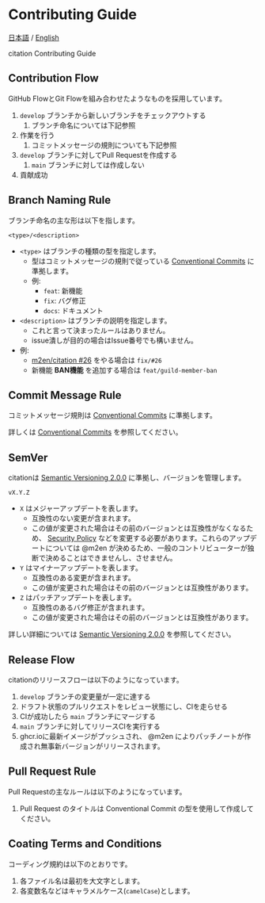# Contributing Guide

[日本語](CONTRIBUTING.md) / [English](CONTRIBUTING_EN.md)

citation Contributing Guide

## Contribution Flow

GitHub FlowとGit Flowを組み合わせたようなものを採用しています。

1. `develop` ブランチから新しいブランチをチェックアウトする
   1. ブランチ命名については下記参照
2. 作業を行う
   1. コミットメッセージの規則についても下記参照
3. `develop` ブランチに対してPull Requestを作成する
   1. `main` ブランチに対しては作成しない
4. 貢献成功

## Branch Naming Rule

ブランチ命名の主な形は以下を指します。

```shell
<type>/<description>
```

- `<type>` はブランチの種類の型を指定します。
  - 型はコミットメッセージの規則で従っている [Conventional Commits](https://www.conventionalcommits.org/ja/v1.0.0/) に準拠します。
  - 例:
    - `feat`: 新機能
    - `fix`: バグ修正
    - `docs`: ドキュメント
- `<description>` はブランチの説明を指定します。
  - これと言って決まったルールはありません。
  - issue潰しが目的の場合はIssue番号でも構いません。
- 例:
  - [m2en/citation #26](https://github.com/m2en/citation/issues/26) をやる場合は `fix/#26`
  - 新機能 **BAN機能** を追加する場合は `feat/guild-member-ban` 

## Commit Message Rule

コミットメッセージ規則は [Conventional Commits](https://www.conventionalcommits.org/ja/v1.0.0/) に準拠します。

詳しくは [Conventional Commits](https://www.conventionalcommits.org/ja/v1.0.0/) を参照してください。

## SemVer

citationは [Semantic Versioning 2.0.0](https://semver.org/lang/ja/) に準拠し、バージョンを管理します。

```shell
vX.Y.Z
```

- `X` はメジャーアップデートを表します。
  - 互換性のない変更が含まれます。
  - この値が変更された場合はその前のバージョンとは互換性がなくなるため、 [Security Policy](../SECURITY.md) などを変更する必要があります。これらのアップデートについては @m2en が決めるため、一般のコントリビューターが独断で決めることはできませんし、させません。
- `Y` はマイナーアップデートを表します。
  - 互換性のある変更が含まれます。
  - この値が変更された場合はその前のバージョンとは互換性があります。
- `Z` はパッチアップデートを表します。
  - 互換性のあるバグ修正が含まれます。
  - この値が変更された場合はその前のバージョンとは互換性があります。

詳しい詳細については [Semantic Versioning 2.0.0](https://semver.org/lang/ja/) を参照してください。

## Release Flow

citationのリリースフローは以下のようになっています。

1. `develop` ブランチの変更量が一定に達する
2. ドラフト状態のプルリクエストをレビュー状態にし、CIを走らせる
3. CIが成功したら `main` ブランチにマージする
4. `main` ブランチに対してリリースCIを実行する
5. ghcr.ioに最新イメージがプッシュされ、 @m2en によりパッチノートが作成され無事新バージョンがリリースされます。

## Pull Request Rule

Pull Requestの主なルールは以下のようになっています。

1. Pull Request のタイトルは Conventional Commit の型を使用して作成してください。

## Coating Terms and Conditions

コーディング規約は以下のとおりです。

1. 各ファイル名は最初を大文字とします。
2. 各変数名などはキャラメルケース(`camelCase`)とします。
